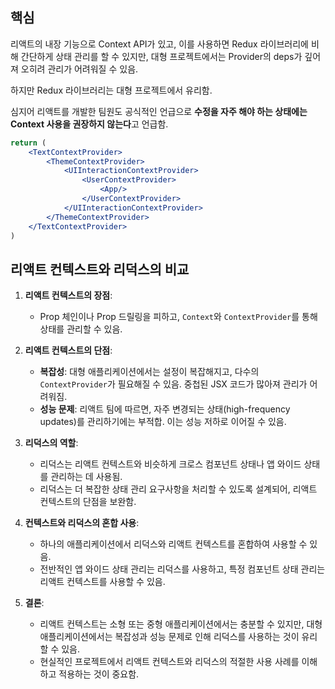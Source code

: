 ## 핵심

리액트의 내장 기능으로 Context API가 있고, 이를 사용하면 Redux 라이브러리에 비해 간단하게 상태 관리를 할 수 있지만, 대형 프로젝트에서는 Provider의 deps가 깊어져 오히려 관리가 어려워질 수 있음.


하지만 Redux 라이브러리는 대형 프로젝트에서 유리함.


심지어 리액트를 개발한 팀원도 공식적인 언급으로 **수정을 자주 해야 하는 상태에는 Context 사용을 권장하지 않는다**고 언급함.

```jsx
return (
    <TextContextProvider>
        <ThemeContextProvider>
            <UIInteractionContextProvider>
                <UserContextProvider>
                    <App/>
                </UserContextProvider>
            </UIInteractionContextProvider>
        </ThemeContextProvider>
    </TextContextProvider>
)
```

## 리액트 컨텍스트와 리덕스의 비교

1. **리액트 컨텍스트의 장점**:
   - Prop 체인이나 Prop 드릴링을 피하고, `Context`와 `ContextProvider`를 통해 상태를 관리할 수 있음.

2. **리액트 컨텍스트의 단점**:
   - **복잡성**: 대형 애플리케이션에서는 설정이 복잡해지고, 다수의 `ContextProvider`가 필요해질 수 있음. 중첩된 JSX 코드가 많아져 관리가 어려워짐.
   - **성능 문제**: 리액트 팀에 따르면, 자주 변경되는 상태(high-frequency updates)를 관리하기에는 부적합. 이는 성능 저하로 이어질 수 있음.

3. **리덕스의 역할**:
   - 리덕스는 리액트 컨텍스트와 비슷하게 크로스 컴포넌트 상태나 앱 와이드 상태를 관리하는 데 사용됨.
   - 리덕스는 더 복잡한 상태 관리 요구사항을 처리할 수 있도록 설계되어, 리액트 컨텍스트의 단점을 보완함.

4. **컨텍스트와 리덕스의 혼합 사용**:
   - 하나의 애플리케이션에서 리덕스와 리액트 컨텍스트를 혼합하여 사용할 수 있음.
   - 전반적인 앱 와이드 상태 관리는 리덕스를 사용하고, 특정 컴포넌트 상태 관리는 리액트 컨텍스트를 사용할 수 있음.

5. **결론**:
   - 리액트 컨텍스트는 소형 또는 중형 애플리케이션에서는 충분할 수 있지만, 대형 애플리케이션에서는 복잡성과 성능 문제로 인해 리덕스를 사용하는 것이 유리할 수 있음.
   - 현실적인 프로젝트에서 리액트 컨텍스트와 리덕스의 적절한 사용 사례를 이해하고 적용하는 것이 중요함.